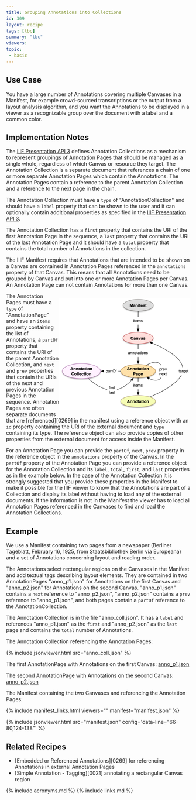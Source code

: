 ```yaml
---
title: Grouping Annotations into Collections
id: 309
layout: recipe
tags: [tbc]
summary: "tbc"
viewers:
topic: 
 - basic
---
```


## Use Case

You have a large number of Annotations covering multiple Canvases in a Manifest, for example crowd-sourced transcriptions or the output from a layout analysis algorithm, and you want the Annotations to be displayed in a viewer as a recognizable group over the document with a label and a common color.

## Implementation Notes

The [IIIF Presentation API 3](https://iiif.io/api/presentation/3.0/#58-annotation-collection) defines Annotation Collections as a mechanism to represent groupings of Annotation Pages that should be managed as a single whole, regardless of which Canvas or resource they target. The Annotation Collection is a separate document that references a chain of one or more separate Annotation Pages which contain the Annotations. The Annotation Pages contain a reference to the parent Annotation Collection and a reference to the next page in the chain.

The Annotation Collection must have a `type` of "AnnotationCollection" and should have a `label` property that can be shown to the user and it can optionally contain additional properties as specified in the [IIIF Presentation API 3](https://iiif.io/api/presentation/3.0/#a-summary-of-property-requirements). 

The Annotation Collection has a `first` property that contains the URI of the first Annotation Page in the sequence, a `last` property that contains the URI of the last Annotation Page and it should have a `total` property that contains the total number of Annotations in the collection.

The IIIF Manifest requires that Annotations that are intended to be shown on a Canvas are contained in Annotation Pages referenced in the `annotations` property of that Canvas. This means that all Annotations need to be grouped by Canvas and put into one or more Annotation Pages per Canvas. An Annotation Page can not contain Annotations for more than one Canvas.

<p style="float: right">
  <img src="diagram-309.png" alt="Annotation Collection Data Model" width="359"><br/>
</p>

The Annotation Pages must have a `type` of "AnnotationPage" and have an `items` property containing the list of Annotations, a `partOf` property that contains the URI of the parent Annotation Collection, and `next` and `prev` properties that contain the URIs of the next and previous Annotation Pages in the sequence. Annotation Pages are often separate documents that are [referenced][0269] in the manifest using a reference object with an `id` property containing the URI of the external document and `type` containing its type. The reference object can also provide copies of other properties from the external document for access inside the Manifest.

For an Annotation Page you can provide the `partOf`, `next`, `prev` property in the reference object in the `annotations` property of the Canvas. In the `partOf` property of the Annotation Page you can provide a reference object for the Annotation Collection and its `label`, `total`, `first`, and `last` properties as in the example below. In the case of the Annotation Collection it is strongly suggested that you provide these properties in the Manifest to make it possible for the IIIF viewer to know that the Annotations are part of a Collection and display its label without having to load any of the external documents. If the information is not in the Manifest the viewer has to load all Annotation Pages referenced in the Canvases to find and load the Annotation Collections.

## Example

We use a Manifest containing two pages from a newspaper (Berliner Tageblatt, February 16, 1925, from Staatsbibliothek Berlin via Europeana) and a set of Annotations concerning layout and reading order.

The Annotations select rectangular regions on the Canvases in the Manifest and add textual tags describing layout elements. They are contained in two AnnotationPages "anno_p1.json" for Annotations on the first Canvas and "anno_p2.json" for Annotations on the second Canvas. "anno_p1.json" contains a `next` reference to "anno_p2.json", "anno_p2.json" contains a `prev` reference to "anno_p1.json", and both pages contain a `partOf` reference to the AnnotationCollection.

The Annotation Collection is in the file "anno_coll.json". It has a `label` and references "anno_p1.json" as the `first` and "anno_p2.json" as the `last` page and contains the `total` number of Annotations.

The Annotation Collection referencing the Annotation Pages:

{% include jsonviewer.html src="anno_coll.json" %}

The first AnnotationPage with Annotations on the first Canvas: [anno_p1.json](anno_p1.json)

The second AnnotationPage with Annotations on the second Canvas: [anno_p2.json](anno_p2.json)

The Manifest containing the two Canvases and referencing the Annotation Pages:

{% include manifest_links.html viewers="" manifest="manifest.json" %}

{% include jsonviewer.html src="manifest.json" config='data-line="66-80,124-138"' %}

## Related Recipes

* [Embedded or Referenced Annotations][0269] for referencing Annotations in external Annotation Pages
* [Simple Annotation - Tagging][0021] annotating a rectangular Canvas region

{% include acronyms.md %}
{% include links.md %}
